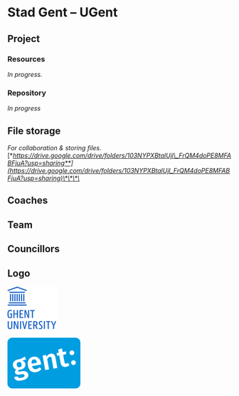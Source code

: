 # Stad Gent – UGent

## Project

### Resources

_In progress._

### Repository

_In progress_

## File storage

_For collaboration & storing files._ [**https://drive.google.com/drive/folders/103NYPXBtalUjl\_FrQM4doPE8MFABFjuA?usp=sharing**](https://drive.google.com/drive/folders/103NYPXBtalUjl_FrQM4doPE8MFABFjuA?usp=sharing)\*\*\*\*

## Coaches

## Team

## Councillors

## Logo

![Logo UGent](../.gitbook/assets/ugent-logo.svg)

![Logo Stad Gent](../.gitbook/assets/logo-gent.svg)



